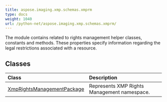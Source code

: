```yaml
---
title: aspose.imaging.xmp.schemas.xmprm
type: docs
weight: 1040
url: /python-net/aspose.imaging.xmp.schemas.xmprm/
---
```



The module contains related to rights management helper classes, constants and methods. These properties specify information regarding the legal restrictions associated with a resource.

## **Classes**
| **Class** | **Description** |
| :- | :- |
| [XmpRightsManagementPackage](/imaging/python-net/aspose.imaging.xmp.schemas.xmprm/xmprightsmanagementpackage/) | Represents XMP Rights Management namespace. |

